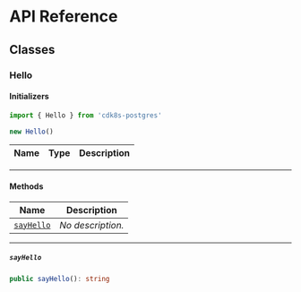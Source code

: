 # API Reference <a name="API Reference" id="api-reference"></a>



## Classes <a name="Classes" id="Classes"></a>

### Hello <a name="Hello" id="cdk8s-postgres.Hello"></a>

#### Initializers <a name="Initializers" id="cdk8s-postgres.Hello.Initializer"></a>

```typescript
import { Hello } from 'cdk8s-postgres'

new Hello()
```

| **Name** | **Type** | **Description** |
| --- | --- | --- |

---

#### Methods <a name="Methods" id="Methods"></a>

| **Name** | **Description** |
| --- | --- |
| <code><a href="#cdk8s-postgres.Hello.sayHello">sayHello</a></code> | *No description.* |

---

##### `sayHello` <a name="sayHello" id="cdk8s-postgres.Hello.sayHello"></a>

```typescript
public sayHello(): string
```





